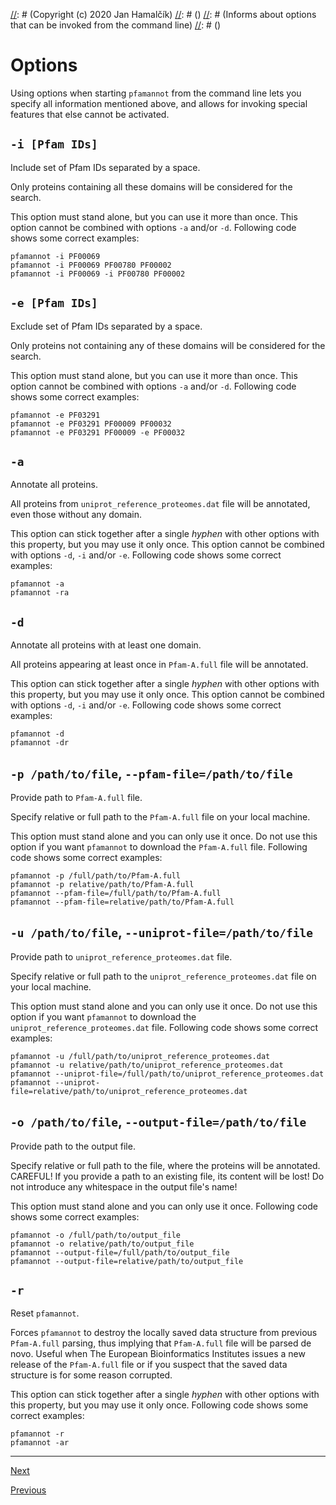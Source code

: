 [//]: # (pfamannot)
[//]: # (Protein Family Annotator)
[//]: # ()
[//]: # (docs/user/options.md)
[//]: # (Copyright (c) 2020 Jan Hamalčík)
[//]: # ()
[//]: # (Informs about options that can be invoked from the command line)
[//]: # ()

# Options

Using options when starting `pfamannot` from the command line lets you
specify all information mentioned above, and allows for invoking special
features that else cannot be activated.

## `-i [Pfam IDs]`

Include set of Pfam IDs separated by a space.

Only proteins containing all these domains will be considered for the
search.

This option must stand alone, but you can use it more than once.
This option cannot be combined with options `-a` and/or `-d`.
Following code shows some correct examples:
```
pfamannot -i PF00069
pfamannot -i PF00069 PF00780 PF00002
pfamannot -i PF00069 -i PF00780 PF00002
```

## `-e [Pfam IDs]`

Exclude set of Pfam IDs separated by a space.

Only proteins not containing any of these domains will be considered  for
the search.

This option must stand alone, but you can use it more than once.
This option cannot be combined with options `-a` and/or `-d`.
Following code shows some correct examples:
```
pfamannot -e PF03291
pfamannot -e PF03291 PF00009 PF00032
pfamannot -e PF03291 PF00009 -e PF00032
```

## `-a`

Annotate all proteins.

All proteins from `uniprot_reference_proteomes.dat` file will be
annotated, even those without any domain.

This option can stick together after a single *hyphen* with other
options with this property, but you may use it only once.
This option cannot be combined with options `-d`, `-i` and/or `-e`.
Following code shows some correct examples:
```
pfamannot -a
pfamannot -ra
```

## `-d`

Annotate all proteins with at least one domain.

All proteins appearing at least once in `Pfam-A.full` file will be
annotated.

This option can stick together after a single *hyphen* with other
options with this property, but you may use it only once.
This option cannot be combined with options `-d`, `-i` and/or `-e`.
Following code shows some correct examples:
```
pfamannot -d
pfamannot -dr
```

## `-p /path/to/file`, `--pfam-file=/path/to/file`

Provide path to `Pfam-A.full` file.

Specify relative or full path to the `Pfam-A.full` file on your local
machine.

This option must stand alone and you can only use it once.
Do not use this option if you want `pfamannot` to download the
`Pfam-A.full` file.
Following code shows some correct examples:
```
pfamannot -p /full/path/to/Pfam-A.full
pfamannot -p relative/path/to/Pfam-A.full
pfamannot --pfam-file=/full/path/to/Pfam-A.full
pfamannot --pfam-file=relative/path/to/Pfam-A.full
```

## `-u /path/to/file`, `--uniprot-file=/path/to/file`

Provide path to `uniprot_reference_proteomes.dat` file.

Specify relative or full path to the `uniprot_reference_proteomes.dat`
file on your local machine.

This option must stand alone and you can only use it once.
Do not use this option if you want `pfamannot` to download the
`uniprot_reference_proteomes.dat` file.
Following code shows some correct examples:
```
pfamannot -u /full/path/to/uniprot_reference_proteomes.dat
pfamannot -u relative/path/to/uniprot_reference_proteomes.dat
pfamannot --uniprot-file=/full/path/to/uniprot_reference_proteomes.dat
pfamannot --uniprot-file=relative/path/to/uniprot_reference_proteomes.dat
```

## `-o /path/to/file`, `--output-file=/path/to/file`

Provide path to the output file.

Specify relative or full path to the file, where the proteins will be
annotated.
CAREFUL!
If you provide a path to an existing file, its content will be
lost!
Do not introduce any whitespace in the output file's name!

This option must stand alone and you can only use it once.
Following code shows some correct examples:
```
pfamannot -o /full/path/to/output_file
pfamannot -o relative/path/to/output_file
pfamannot --output-file=/full/path/to/output_file
pfamannot --output-file=relative/path/to/output_file
```

## `-r`

Reset `pfamannot`.

Forces `pfamannot` to destroy the locally saved data structure from
previous `Pfam-A.full` parsing, thus implying that `Pfam-A.full` file
will be parsed de novo.
Useful when The European Bioinformatics Institutes issues a new release
of the `Pfam-A.full` file or if you suspect that the saved data structure
is for some reason corrupted.

This option can stick together after a single *hyphen* with other
options with this property, but you may use it only once.
Following code shows some correct examples:
```
pfamannot -r
pfamannot -ar
```

---

[Next](examples.md)

[Previous](usage.md)
